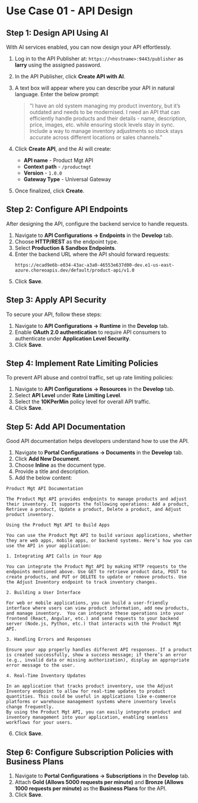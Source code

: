 # Use Case 01 - API Design

## Step 1: Design API Using AI

With AI services enabled, you can now design your API effortlessly.

1. Log in to the API Publisher at: `https://<hostname>:9443/publisher` as **larry** using the assigned password.
2. In the API Publisher, click **Create API with AI**.
3. A text box will appear where you can describe your API in natural language. Enter the below prompt:

   > "I have an old system managing my product inventory, but it’s outdated and needs to be modernised. I need an API that can efficiently handle products and their details - name, description, price, images, etc. while ensuring stock levels stay in sync.
   > Include a way to manage inventory adjustments so stock stays accurate across different locations or sales channels."

4. Click **Create API**, and the AI will create:
   - **API name** - Product Mgt API
   - **Context path** - `/productmgt`
   - **Version** - `1.0.0`
   - **Gateway Type** - Universal Gateway

5. Once finalized, click **Create**.

## Step 2: Configure API Endpoints

After designing the API, configure the backend service to handle requests.

1. Navigate to **API Configurations → Endpoints** in the **Develop** tab.
2. Choose **HTTP/REST** as the endpoint type.
3. Select **Production & Sandbox Endpoints**.
4. Enter the backend URL where the API should forward requests:
   ```
   https://ecad9e6b-e034-43ac-a3a0-46553e637d00-dev.e1-us-east-azure.choreoapis.dev/default/product-api/v1.0
   ```
5. Click **Save**.

## Step 3: Apply API Security

To secure your API, follow these steps:

1. Navigate to **API Configurations → Runtime** in the **Develop** tab.
2. Enable **OAuth 2.0 authentication** to require API consumers to authenticate under **Application Level Security**.
3. Click **Save**.

## Step 4: Implement Rate Limiting Policies

To prevent API abuse and control traffic, set up rate limiting policies:

1. Navigate to **API Configurations → Resources** in the **Develop** tab.
2. Select **API Level** under **Rate Limiting Level**.
3. Select the **10KPerMin** policy level for overall API traffic.
4. Click **Save**.

## Step 5: Add API Documentation

Good API documentation helps developers understand how to use the API.

1. Navigate to **Portal Configurations → Documents** in the **Develop** tab.
2. Click **Add New Document**.
3. Choose **Inline** as the document type.
4. Provide a title and description.
5. Add the below content:

```
Product Mgt API Documentation

The Product Mgt API provides endpoints to manage products and adjust their inventory. It supports the following operations: Add a product, Retrieve a product, Update a product, Delete a product, and Adjust product inventory.

Using the Product Mgt API to Build Apps

You can use the Product Mgt API to build various applications, whether they are web apps, mobile apps, or backend systems. Here’s how you can use the API in your application:

1. Integrating API Calls in Your App

You can integrate the Product Mgt API by making HTTP requests to the endpoints mentioned above. Use GET to retrieve product data, POST to create products, and PUT or DELETE to update or remove products. Use the Adjust Inventory endpoint to track inventory changes.

2. Building a User Interface

For web or mobile applications, you can build a user-friendly interface where users can view product information, add new products, and manage inventory.  You can integrate these operations into your frontend (React, Angular, etc.) and send requests to your backend server (Node.js, Python, etc.) that interacts with the Product Mgt API.

3. Handling Errors and Responses

Ensure your app properly handles different API responses. If a product is created successfully, show a success message; if there’s an error (e.g., invalid data or missing authorization), display an appropriate error message to the user.

4. Real-Time Inventory Updates

In an application that tracks product inventory, use the Adjust Inventory endpoint to allow for real-time updates to product quantities. This could be useful in applications like e-commerce platforms or warehouse management systems where inventory levels change frequently.
By using the Product Mgt API, you can easily integrate product and inventory management into your application, enabling seamless workflows for your users. 
```

6. Click **Save**.

## Step 6: Configure Subscription Policies with Business Plans

1. Navigate to **Portal Configurations → Subscriptions** in the **Develop** tab.
2. Attach **Gold (Allows 5000 requests per minute)** and **Bronze (Allows 1000 requests per minute)** as the **Business Plans** for the API.
3. Click **Save**.

